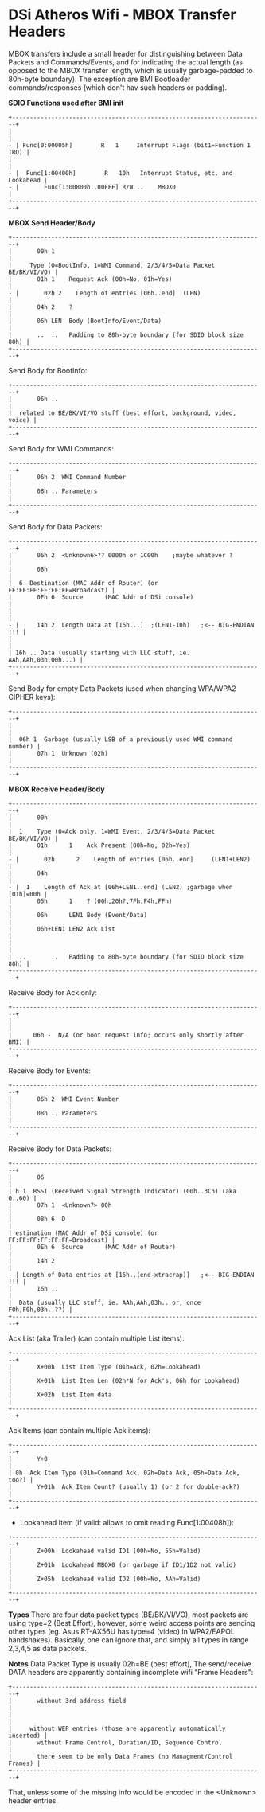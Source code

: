 # DSi Atheros Wifi - MBOX Transfer Headers


MBOX transfers include a small header for distinguishing between Data
Packets and Commands/Events, and for indicating the actual length (as
opposed to the MBOX transfer length, which is usually garbage-padded to
80h-byte boundary).
The exception are BMI Bootloader commands/responses (which don\'t hav
such headers or padding).

**SDIO Functions used after BMI init**

```
+-----------------------------------------------------------------------+
|                                                                       |
- | Func[0:00005h]        R   1     Interrupt Flags (bit1=Function 1 IRQ) |
|                                                                       |
- |  Func[1:00400h]        R   10h   Interrupt Status, etc. and Lookahead |
- |       Func[1:00800h..00FFF] R/W ..    MBOX0                           |
+-----------------------------------------------------------------------+
```


**MBOX Send Header/Body**

```
+-----------------------------------------------------------------------+
|       00h 1                                                           |
|     Type (0=BootInfo, 1=WMI Command, 2/3/4/5=Data Packet BE/BK/VI/VO) |
|       01h 1    Request Ack (00h=No, 01h=Yes)                          |
- |       02h 2    Length of entries [06h..end]  (LEN)                    |
|       04h 2    ?                                                      |
|       06h LEN  Body (BootInfo/Event/Data)                             |
|       ..  ..   Padding to 80h-byte boundary (for SDIO block size 80h) |
+-----------------------------------------------------------------------+
```

Send Body for BootInfo:

```
+-----------------------------------------------------------------------+
|       06h ..                                                          |
|  related to BE/BK/VI/VO stuff (best effort, background, video, voice) |
+-----------------------------------------------------------------------+
```

Send Body for WMI Commands:

```
+-----------------------------------------------------------------------+
|       06h 2  WMI Command Number                                       |
|       08h .. Parameters                                               |
+-----------------------------------------------------------------------+
```

Send Body for Data Packets:

```
+-----------------------------------------------------------------------+
|       06h 2  <Unknown6>?? 0000h or 1C00h    ;maybe whatever ?         |
|       08h                                                             |
|  6  Destination (MAC Addr of Router) (or FF:FF:FF:FF:FF:FF=Broadcast) |
|       0Eh 6  Source      (MAC Addr of DSi console)                    |
|                                                                       |
- |     14h 2  Length Data at [16h...]  ;(LEN1-10h)   ;<-- BIG-ENDIAN !!! |
|                                                                       |
| 16h .. Data (usually starting with LLC stuff, ie. AAh,AAh,03h,00h...) |
+-----------------------------------------------------------------------+
```

Send Body for empty Data Packets (used when changing WPA/WPA2 CIPHER
keys):

```
+-----------------------------------------------------------------------+
|                                                                       |
|  06h 1  Garbage (usually LSB of a previously used WMI command number) |
|       07h 1  Unknown (02h)                                            |
+-----------------------------------------------------------------------+
```


**MBOX Receive Header/Body**

```
+-----------------------------------------------------------------------+
|       00h                                                             |
|  1    Type (0=Ack only, 1=WMI Event, 2/3/4/5=Data Packet BE/BK/VI/VO) |
|       01h      1    Ack Present (00h=No, 02h=Yes)                     |
- |       02h      2    Length of entries [06h..end]     (LEN1+LEN2)      |
|       04h                                                             |
- |  1    Length of Ack at [06h+LEN1..end] (LEN2) ;garbage when [01h]=00h |
|       05h      1    ? (00h,20h?,7Fh,F4h,FFh)                          |
|       06h      LEN1 Body (Event/Data)                                 |
|       06h+LEN1 LEN2 Ack List                                          |
|                                                                       |
|  ..       ..   Padding to 80h-byte boundary (for SDIO block size 80h) |
+-----------------------------------------------------------------------+
```

Receive Body for Ack only:

```
+-----------------------------------------------------------------------+
|                                                                       |
|      06h -  N/A (or boot request info; occurs only shortly after BMI) |
+-----------------------------------------------------------------------+
```

Receive Body for Events:

```
+-----------------------------------------------------------------------+
|       06h 2  WMI Event Number                                         |
|       08h .. Parameters                                               |
+-----------------------------------------------------------------------+
```

Receive Body for Data Packets:

```
+-----------------------------------------------------------------------+
|       06                                                              |
| h 1  RSSI (Received Signal Strength Indicator) (00h..3Ch) (aka 0..60) |
|       07h 1  <Unknown7> 00h                                           |
|       08h 6  D                                                        |
| estination (MAC Addr of DSi console) (or FF:FF:FF:FF:FF:FF=Broadcast) |
|       0Eh 6  Source      (MAC Addr of Router)                         |
|       14h 2                                                           |
- | Length of Data entries at [16h..(end-xtracrap)]   ;<-- BIG-ENDIAN !!! |
|       16h ..                                                          |
|  Data (usually LLC stuff, ie. AAh,AAh,03h.. or, once F0h,F0h,03h..??) |
+-----------------------------------------------------------------------+
```

Ack List (aka Trailer) (can contain multiple List items):

```
+-----------------------------------------------------------------------+
|       X+00h  List Item Type (01h=Ack, 02h=Lookahead)                  |
|       X+01h  List Item Len (02h*N for Ack's, 06h for Lookahead)       |
|       X+02h  List Item data                                           |
+-----------------------------------------------------------------------+
```

Ack Items (can contain multiple Ack items):

```
+-----------------------------------------------------------------------+
|       Y+0                                                             |
| 0h  Ack Item Type (01h=Command Ack, 02h=Data Ack, 05h=Data Ack, too?) |
|       Y+01h  Ack Item Count? (usually 1) (or 2 for double-ack?)       |
+-----------------------------------------------------------------------+
```

- Lookahead Item (if valid: allows to omit reading Func\[1:00408h\]):

```
+-----------------------------------------------------------------------+
|       Z+00h  Lookahead valid ID1 (00h=No, 55h=Valid)                  |
|       Z+01h  Lookahead MBOX0 (or garbage if ID1/ID2 not valid)        |
|       Z+05h  Lookahead valid ID2 (00h=No, AAh=Valid)                  |
+-----------------------------------------------------------------------+
```


**Types**
There are four data packet types (BE/BK/VI/VO), most packets are using
type=2 (Best Effort), however, some weird access points are sending
other types (eg. Asus RT-AX56U has type=4 (video) in WPA2/EAPOL
handshakes). Basically, one can ignore that, and simply all types in
range 2,3,4,5 as data packets.

**Notes**
Data Packet Type is usually 02h=BE (best effort),
The send/receive DATA headers are apparently containing incomplete wifi
\"Frame Headers\":

```
+-----------------------------------------------------------------------+
|       without 3rd address field                                       |
|                                                                       |
|     without WEP entries (those are apparently automatically inserted) |
|       without Frame Control, Duration/ID, Sequence Control            |
|       there seem to be only Data Frames (no Managment/Control Frames) |
+-----------------------------------------------------------------------+
```

That, unless some of the missing info would be encoded in the
\<Unknown\> header entries.



